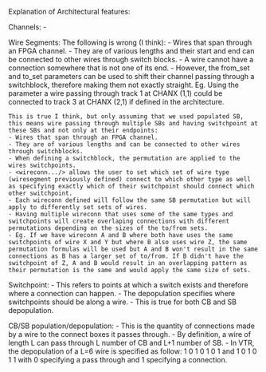 Explanation of Architectural features:


Channels:
    - 

Wire Segments:
    The following is wrong (I think):
    - Wires that span through an FPGA channel.
    - They are of various lengths and their start and end can be connected to other wires through switch blocks. 
    - A wire cannot have a connection somewhere that is not one of its end.
    - However, the from_set and to_set parameters can be used to shift their channel passing through a switchblock, therefore making them not exactly straight. Eg. Using the parameter a wire passing through track 1 at CHANX (1,1) could be connected to track 3 at CHANX (2,1) if defined in the architecture.

    This is true I think, but only assuming that we used populated SB, this means wire passing through multiple SBs and having switchpoint at these SBs and not only at their endpoints:
    - Wires that span through an FPGA channel.
    - They are of various lengths and can be connected to other wires through switchblocks. 
    - When defining a switchblock, the permutation are applied to the wires switchpoints.
    - <wireconn.../> allows the user to set which set of wire type (wiresegment previously defined) connect to which other type as well as specifying exactly which of their switchpoint should connect which other switchpoint.
    - Each wireconn defined will follow the same SB permutation but will apply to differently set sets of wires.
    - Having multiple wireconn that uses some of the same types and switchpoints will create overlaping connections with different permutations depending on the sizes of the to/from sets. 
    - Eg. If we have wireconn A and B where both have uses the same switchpoints of wire X and Y but where B also uses wire Z, the same permutation formulas will be used but A and B won't result in the same connections as B has a larger set of to/from. If B didn't have the switchpoint of Z, A and B would result in an overlapping pattern as their permutation is the same and would apply the same size of sets.

Switchpoint:
    - This refers to points at which a switch exists and therefore where a connection can happen.
    - The depopulation specifies where switchpoints should be along a wire. 
    - This is true for both CB and SB depopulation.

CB/SB population/depopulation:
    - This is the quantity of connections made by a wire to the connect boxes it passes through.
    - By definition, a wire of length L can pass through L number of CB and L+1 number of SB.
    - In VTR, the depopulation of a L=6 wire is specified as follow: <sb type="pattern">1 0 1 0 1 0 1</sb> and <cb type="pattern">1 0 1 0 1 1</cb> with 0 specifying a pass through and 1 specifying a connection.